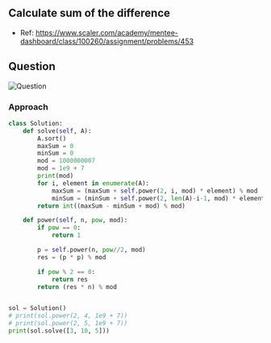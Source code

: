 

## Calculate sum of the difference
- Ref: https://www.scaler.com/academy/mentee-dashboard/class/100260/assignment/problems/453

## Question
![Question](http://ankit-portfolio.s3-ap-southeast-1.amazonaws.com/images/datastructures/scaler/025-sum-the-difference-question.png)

### Approach

```py
class Solution:
    def solve(self, A):
        A.sort()
        maxSum = 0
        minSum = 0
        mod = 1000000007
        mod = 1e9 + 7
        print(mod)
        for i, element in enumerate(A):
            maxSum = (maxSum + self.power(2, i, mod) * element) % mod
            minSum = (minSum + self.power(2, len(A)-i-1, mod) * element) % mod
        return int((maxSum - minSum + mod) % mod)

    def power(self, n, pow, mod):
        if pow == 0:
            return 1

        p = self.power(n, pow//2, mod)
        res = (p * p) % mod

        if pow % 2 == 0:
            return res
        return (res * n) % mod


sol = Solution()
# print(sol.power(2, 4, 1e9 + 7))
# print(sol.power(2, 5, 1e9 + 7))
print(sol.solve([3, 10, 5]))
```